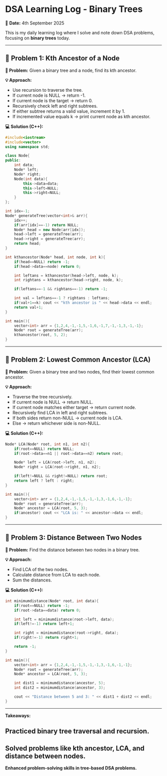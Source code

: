 # DSA Learning Log - Binary Trees

📅 **Date:** 4th September 2025

This is my daily learning log where I solve and note down DSA problems, focusing on **binary trees** today.

---

## 🥇 Problem 1: Kth Ancestor of a Node

**📝 Problem:**
Given a binary tree and a node, find its kth ancestor.

**💡 Approach:**

* Use recursion to traverse the tree.
* If current node is NULL → return -1.
* If current node is the target → return 0.
* Recursively check left and right subtrees.
* If either subtree returns a valid value, increment it by 1.
* If incremented value equals k → print current node as kth ancestor.

**💻 Solution (C++):**

```cpp
#include<iostream>
#include<vector>
using namespace std;

class Node{
public:
    int data;
    Node* left;
    Node* right;
    Node(int data){
        this->data=data;
        this->left=NULL;
        this->right=NULL;
    }
};

int idx=-1;
Node* generateTree(vector<int>& arr){
    idx++;
    if(arr[idx]==-1) return NULL;
    Node* head = new Node(arr[idx]);
    head->left = generateTree(arr);
    head->right = generateTree(arr);
    return head;
}

int kthancestor(Node* head, int node, int k){
    if(head==NULL) return -1;
    if(head->data==node) return 0;

    int leftans = kthancestor(head->left, node, k);
    int rightans = kthancestor(head->right, node, k);

    if(leftans==-1 && rightans==-1) return -1;

    int val = leftans==-1 ? rightans : leftans;
    if(val+1==k) cout << "kth ancestor is " << head->data << endl;
    return val+1;
}

int main(){
    vector<int> arr = {1,2,4,-1,-1,5,-1,6,-1,7,-1,-1,3,-1,-1};
    Node* root = generateTree(arr);
    kthancestor(root, 5, 2);
}
```

---

## 🔹 Problem 2: Lowest Common Ancestor (LCA)

**📝 Problem:**
Given a binary tree and two nodes, find their lowest common ancestor.

**💡 Approach:**

* Traverse the tree recursively.
* If current node is NULL → return NULL.
* If current node matches either target → return current node.
* Recursively find LCA in left and right subtrees.
* If both sides return non-NULL → current node is LCA.
* Else → return whichever side is non-NULL.

**💻 Solution (C++):**

```cpp
Node* LCA(Node* root, int n1, int n2){
    if(root==NULL) return NULL;
    if(root->data==n1 || root->data==n2) return root;

    Node* left = LCA(root->left, n1, n2);
    Node* right = LCA(root->right, n1, n2);

    if(left!=NULL && right!=NULL) return root;
    return left ? left : right;
}

int main(){
    vector<int> arr = {1,2,4,-1,-1,5,-1,-1,3,-1,6,-1,-1};
    Node* root = generateTree(arr);
    Node* ancestor = LCA(root, 5, 3);
    if(ancestor) cout << "LCA is: " << ancestor->data << endl;
}
```

---

## 🔹 Problem 3: Distance Between Two Nodes

**📝 Problem:**
Find the distance between two nodes in a binary tree.

**💡 Approach:**

* Find LCA of the two nodes.
* Calculate distance from LCA to each node.
* Sum the distances.

**💻 Solution (C++):**

```cpp
int minimumdistance(Node* root, int data){
    if(root==NULL) return -1;
    if(root->data==data) return 0;

    int left = minimumdistance(root->left, data);
    if(left!=-1) return left+1;

    int right = minimumdistance(root->right, data);
    if(right!=-1) return right+1;

    return -1;
}

int main(){
    vector<int> arr = {1,2,4,-1,-1,5,-1,-1,3,-1,6,-1,-1};
    Node* root = generateTree(arr);
    Node* ancestor = LCA(root, 5, 3);

    int dist1 = minimumdistance(ancestor, 5);
    int dist2 = minimumdistance(ancestor, 3);

    cout << "Distance between 5 and 3: " << dist1 + dist2 << endl;
}
```

---

**Takeaways:**

**Practiced binary tree traversal and recursion.**
---
**Solved problems like kth ancestor, LCA, and distance between nodes.**
---
**Enhanced problem-solving skills in tree-based DSA problems.**
